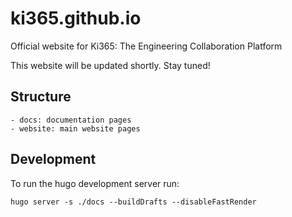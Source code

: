 # ki365.github.io

Official website for Ki365: The Engineering Collaboration Platform

This website will be updated shortly. Stay tuned!

## Structure

```
- docs: documentation pages
- website: main website pages
```

## Development

To run the hugo development server run:

```
hugo server -s ./docs --buildDrafts --disableFastRender
```
